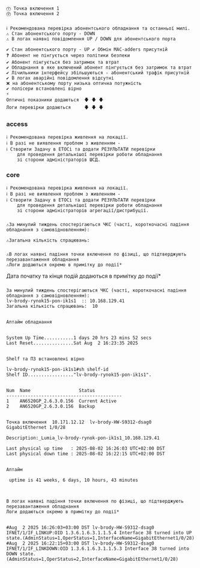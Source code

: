 ###
    ⓵ Точка включення 1
    ⓶ Точка включення 2

###
    ℹ️ Рекомендована перевірка абонентського обладнання та останньої милі.
    ⚠️ Стан абонентського порту - DOWN
    ⚠️ В логах наявні повідомлення UP / DOWN для абонентського порта

    ✔️ Стан абонентського порту - UP ✔️ Обмін MAC-adders присутній
    ❓ Абонент не пінгується через політики безпеки 
    ✔️ Абонент пінгується без затримок та втрат
    ✔️ Обладнання в яке включений абонент пінгується без затримок та втрат
    ✔️ Лічильники інтерфейсу збільшуються - абонентський трафік присутній
    ✔️ В логах аварійні повідомлення відсутні
    ❌ на абонентському порту низька оптична потужність
    ✔️ полісери встановлені вірно
    ⚡ 
    Оптичні показники додаються  🡇 🡇 🡇  
    Логи перевірки додаються     🡇 🡇 🡇

### ассеss
    ℹ️ Рекомендована перевірка живлення на локації.
    ℹ️ В разі не виявлення проблем з живленням - 
    ℹ️ Створити Задачу в ЕТОСі та додати РЕЗУЛЬТАТИ перевірки 
        для проведення детальнішої перевірки роботи обладнання 
        зі сторони адміністраторів ШСД.  
 
 ### core
    ℹ️ Рекомендована перевірка живлення на локації.
    ℹ️ В разі не виявлення проблем з живленням - 
    ℹ️ Створити Задачу в ЕТОСі та додати РЕЗУЛЬТАТИ перевірки 
        для проведення детальнішої перевірки роботи обладнання 
        зі сторони адміністраторів агрегації/дистрибуції.

 ###
 
    ⚠️За минулий тиждень спостерігаються ЧКС (часті, короткочасні падіння обладнання з самовідновленням):
 
    ⚠️Загальна кількість спрацювань:
 
###
 
    ⚠️В логах наявні падіння точки включення по фізиці, що підтверджують перезавантаження обладнання
    ⚠️Логи додаються окремо в примітку до події*
 
 
Дата початку та кінця подій додаються в примітку до події*






###
```
За минулий тиждень спостерігаються ЧКС (часті, короткочасні падіння обладнання з самовідновленням):
lv-brody-rynok15-pon-ik1s1  :: 10.168.129.41
Загальна кількість спрацювань:  10


Аптайм обладнання


System Up Time...........1 days 20 hrs 23 mins 52 secs
Last Reset...............Sat Aug  2 16:23:35 2025


Shelf та ПЗ встановлені вірно

lv-brody-rynok15-pon-ik1s1#sh shelf-id 
Shelf ID................."lv-brody-rynok15-pon-ik1s1".


Num  Name                  Status
-------------------------------------------
1    AN6520GP_2.6.3.0.156  Current Active
2    AN6520GP_2.6.3.0.156  Backup


Точка включення  10.171.12.12  lv-brody-HW-S9312-dsag0     GigabitEthernet 1/0/28

Description:_Lumia_lv-brody-rynok-pon-ik1s1_10.168.129.41

Last physical up time   : 2025-08-02 16:26:03 UTC+02:00 DST
Last physical down time : 2025-08-02 16:22:15 UTC+02:00 DST


Аптайм 

 uptime is 41 weeks, 6 days, 10 hours, 43 minutes



В логах наявні падіння точки включення по фізиці, що підтверджують перезавантаження обладнання
Логи додаються окремо в примітку до події*


#Aug  2 2025 16:26:03+03:00 DST lv-brody-HW-S9312-dsag0 IFNET/1/IF_LINKUP:OID 1.3.6.1.6.3.1.1.5.4 Interface 38 turned into UP state.(AdminStatus=1,OperStatus=1,InterfaceName=GigabitEthernet1/0/28)
#Aug  2 2025 16:22:15+03:00 DST lv-brody-HW-S9312-dsag0 IFNET/1/IF_LINKDOWN:OID 1.3.6.1.6.3.1.1.5.3 Interface 38 turned into DOWN state.(AdminStatus=1,OperStatus=2,InterfaceName=GigabitEthernet1/0/28)

```

